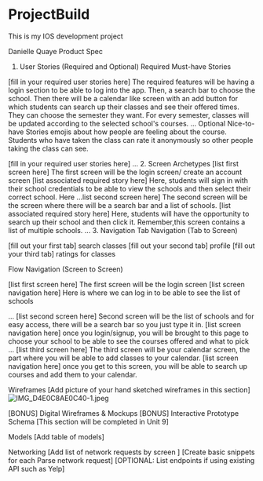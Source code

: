 # ProjectBuild
This is my IOS development project

Danielle Quaye
Product Spec
1. User Stories (Required and Optional)
Required Must-have Stories

[fill in your required user stories here]
The required features will be having a login section to be able to log into the app. Then, a search bar to choose the school. Then there will be a calendar like screen with an add button for which students can search up their classes and see their offered times. They can choose the semester they want. For every semester, classes will be updated according to the selected school's courses. 
...
Optional Nice-to-have Stories
emojis about how people are feeling about the course. Students who have taken the class can rate it anonymously so other people taking the class can see.

[fill in your required user stories here]
...
2. Screen Archetypes
[list first screen here]
The first screen will be the login screen/ create an account screen 
[list associated required story here]
Here, students will sign in with their school credentials to be able to view the schools and then select their correct school. Here 
...list second screen here]
The second screen will be the screen where there will be a search bar and a list of schools. 
[list associated required story here]
Here, students will have the opportunity to search up their school and then click it. Remember,this screen contains a list of multiple schools.
...
3. Navigation
Tab Navigation (Tab to Screen)

[fill out your first tab]
search classes
[fill out your second tab]
profile
[fill out your third tab]
ratings for classes

Flow Navigation (Screen to Screen)

[list first screen here]
The first screen will be the login screen
[list screen navigation here]
Here is where we can log in to be able to see the list of schools

...
[list second screen here]
Second screen will be the list of schools and for easy access, there will be a search bar so you just type it in.
[list screen navigation here]
once you login/signup, you will be brought to this page to choose your school to be able to see the courses offered and what to pick
...
[list third screen here]
The third screen will be your calendar screen, the part where you will be able to add classes to your calendar.
[list screen navigation here]
once you get to this screen, you will be able to search up courses and add them to your calendar.

Wireframes
[Add picture of your hand sketched wireframes in this section] 
![IMG_D4E0C8AE0C40-1.jpeg](https://hackmd.io/_uploads/r1UeBFV76.jpg)


[BONUS] Digital Wireframes & Mockups
[BONUS] Interactive Prototype
Schema
[This section will be completed in Unit 9]

Models
[Add table of models]

Networking
[Add list of network requests by screen ]
[Create basic snippets for each Parse network request]
[OPTIONAL: List endpoints if using existing API such as Yelp]
